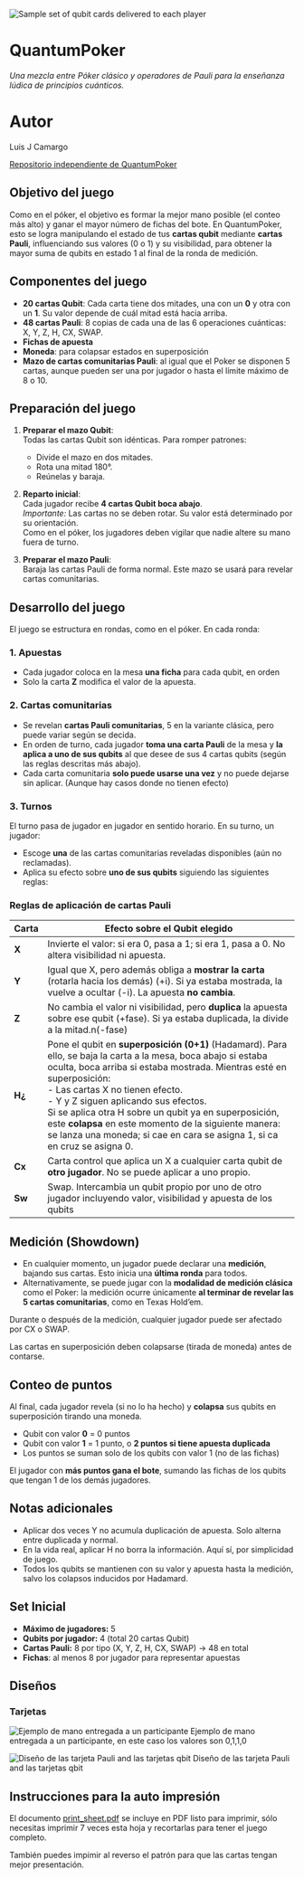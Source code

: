 ![Sample set of qubit cards delivered to each player](images/logo.png)

# QuantumPoker
*Una mezcla entre Póker clásico y operadores de Pauli para la enseñanza lúdica de principios cuánticos.*

# Autor
Luis J Camargo 

[Repositorio independiente de QuantumPoker](https://github.com/ljcamargo/quantumpoker)

## Objetivo del juego
Como en el póker, el objetivo es formar la mejor mano posible (el conteo más alto) y ganar el mayor número de fichas del bote. En QuantumPoker, esto se logra manipulando el estado de tus **cartas qubit** mediante **cartas Pauli**, influenciando sus valores (0 o 1) y su visibilidad, para obtener la mayor suma de qubits en estado 1 al final de la ronda de medición.

## Componentes del juego
- **20 cartas Qubit**: Cada carta tiene dos mitades, una con un **0** y otra con un **1**. Su valor depende de cuál mitad está hacia arriba.
- **48 cartas Pauli**: 8 copias de cada una de las 6 operaciones cuánticas: X, Y, Z, H, CX, SWAP.
- **Fichas de apuesta**
- **Moneda**: para colapsar estados en superposición
- **Mazo de cartas comunitarias Pauli**: al igual que el Poker se disponen 5 cartas, aunque pueden ser una por jugador o hasta el límite máximo de 8 o 10.

## Preparación del juego
1. **Preparar el mazo Qubit**:  
   Todas las cartas Qubit son idénticas. Para romper patrones:
   - Divide el mazo en dos mitades.
   - Rota una mitad 180°.
   - Reúnelas y baraja.

2. **Reparto inicial**:  
   Cada jugador recibe **4 cartas Qubit boca abajo**.  
   *Importante:* Las cartas no se deben rotar. Su valor está determinado por su orientación.  
   Como en el póker, los jugadores deben vigilar que nadie altere su mano fuera de turno.

3. **Preparar el mazo Pauli**:  
   Baraja las cartas Pauli de forma normal. Este mazo se usará para revelar cartas comunitarias.

## Desarrollo del juego
El juego se estructura en rondas, como en el póker. En cada ronda:

### 1. Apuestas
- Cada jugador coloca en la mesa **una ficha** para cada qubit, en orden
- Solo la carta **Z** modifica el valor de la apuesta.

### 2. Cartas comunitarias
- Se revelan **cartas Pauli comunitarias**, 5 en la variante clásica, pero puede variar según se decida.
- En orden de turno, cada jugador **toma una carta Pauli** de la mesa y **la aplica a uno de sus qubits** al que desee de sus 4 cartas qubits (según las reglas descritas más abajo).
- Cada carta comunitaria **solo puede usarse una vez** y no puede dejarse sin aplicar. (Aunque hay casos donde no tienen efecto)

### 3. Turnos

El turno pasa de jugador en jugador en sentido horario. En su turno, un jugador:
- Escoge **una** de las cartas comunitarias reveladas disponibles (aún no reclamadas).
- Aplica su efecto sobre **uno de sus qubits** siguiendo las siguientes reglas:

### Reglas de aplicación de cartas Pauli

| Carta | Efecto sobre el Qubit elegido |
|-------|-------------------------------|
| **X** | Invierte el valor: si era 0, pasa a 1; si era 1, pasa a 0. No altera visibilidad ni apuesta. |
| **Y** | Igual que X, pero además obliga a **mostrar la carta** (rotarla hacia los demás) (+i). Si ya estaba mostrada, la vuelve a ocultar (-i). La apuesta **no cambia**. |
| **Z** | No cambia el valor ni visibilidad, pero **duplica** la apuesta sobre ese qubit (+fase). Si ya estaba duplicada, la divide a la mitad.n(-fase) |
| **H¿** | Pone el qubit en **superposición (0+1)** (Hadamard). Para ello, se baja la carta a la mesa, boca abajo si estaba oculta, boca arriba si estaba mostrada. Mientras esté en superposición:<br>- Las cartas X no tienen efecto.<br>- Y y Z siguen aplicando sus efectos.<br>Si se aplica otra H sobre un qubit ya en superposición, este **colapsa** en este momento de la siguiente manera: se lanza una moneda; si cae en cara se asigna 1, si ca en cruz se asigna 0. |
| **Cx** | Carta control que aplica un X a cualquier carta qubit de **otro jugador**. No se puede aplicar a uno propio. |
| **Sw** | Swap. Intercambia un qubit propio por uno de otro jugador incluyendo valor, visibilidad y apuesta de los qubits |

## Medición (Showdown)
- En cualquier momento, un jugador puede declarar una **medición**, bajando sus cartas. Esto inicia una **última ronda** para todos.
- Alternativamente, se puede jugar con la **modalidad de medición clásica** como el Poker: la medición ocurre únicamente **al terminar de revelar las 5 cartas comunitarias**, como en Texas Hold’em.

Durante o después de la medición, cualquier jugador puede ser afectado por CX o SWAP.

Las cartas en superposición deben colapsarse (tirada de moneda) antes de contarse.

## Conteo de puntos
Al final, cada jugador revela (si no lo ha hecho) y **colapsa** sus qubits en superposición tirando una moneda.

- Qubit con valor **0** = 0 puntos  
- Qubit con valor **1** = 1 punto, o **2 puntos si tiene apuesta duplicada**  
- Los puntos se suman solo de los qubits con valor 1 (no de las fichas)

El jugador con **más puntos gana el bote**, sumando las fichas de los qubits que tengan 1 de los demás jugadores.

## Notas adicionales
- Aplicar dos veces Y no acumula duplicación de apuesta. Solo alterna entre duplicada y normal.
- En la vida real, aplicar H no borra la información. Aquí sí, por simplicidad de juego.
- Todos los qubits se mantienen con su valor y apuesta hasta la medición, salvo los colapsos inducidos por Hadamard.

## Set Inicial
- **Máximo de jugadores:** 5  
- **Qubits por jugador:** 4 (total 20 cartas Qubit)  
- **Cartas Pauli:** 8 por tipo (X, Y, Z, H, CX, SWAP) → 48 en total  
- **Fichas**: al menos 8 por jugador para representar apuestas

## Diseños
### Tarjetas
![Ejemplo de mano entregada a un participante](images/hand.png)
Ejemplo de mano entregada a un participante, en este caso los valores son 0,1,1,0

![Diseño de las tarjeta Pauli and las tarjetas qbit](images/cards.png)
Diseño de las tarjeta Pauli and las tarjetas qbit

## Instrucciones para la auto impresión

El documento [print_sheet.pdf](print_sheet.pdf) se incluye en PDF listo para imprimir, sólo necesitas imprimir 7 veces esta hoja y recortarlas para tener el juego completo.

También puedes impimir al reverso el patrón para que las cartas tengan mejor presentación.